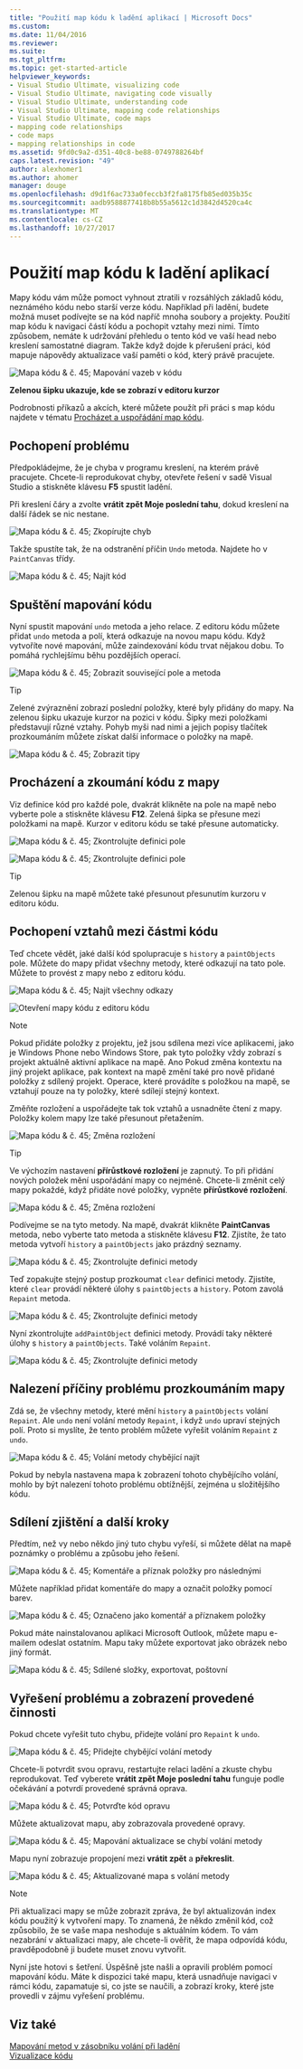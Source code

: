 ```yaml
---
title: "Použití map kódu k ladění aplikací | Microsoft Docs"
ms.custom: 
ms.date: 11/04/2016
ms.reviewer: 
ms.suite: 
ms.tgt_pltfrm: 
ms.topic: get-started-article
helpviewer_keywords:
- Visual Studio Ultimate, visualizing code
- Visual Studio Ultimate, navigating code visually
- Visual Studio Ultimate, understanding code
- Visual Studio Ultimate, mapping code relationships
- Visual Studio Ultimate, code maps
- mapping code relationships
- code maps
- mapping relationships in code
ms.assetid: 9fd0c9a2-d351-40c8-be88-0749788264bf
caps.latest.revision: "49"
author: alexhomer1
ms.author: ahomer
manager: douge
ms.openlocfilehash: d9d1f6ac733a0feccb3f2fa8175fb85ed035b35c
ms.sourcegitcommit: aadb9588877418b8b55a5612c1d3842d4520ca4c
ms.translationtype: MT
ms.contentlocale: cs-CZ
ms.lasthandoff: 10/27/2017
---
```

# <a name="use-code-maps-to-debug-your-applications"></a>Použití map kódu k ladění aplikací
Mapy kódu vám může pomoct vyhnout ztratili v rozsáhlých základů kódu, neznámého kódu nebo starší verze kódu. Například při ladění, budete možná muset podívejte se na kód napříč mnoha soubory a projekty. Použití map kódu k navigaci částí kódu a pochopit vztahy mezi nimi. Tímto způsobem, nemáte k udržování přehledu o tento kód ve vaší head nebo kreslení samostatné diagram. Takže když dojde k přerušení práci, kód mapuje nápovědy aktualizace vaší paměti o kód, který právě pracujete.  
  
 ![Mapa kódu & č. 45; Mapování vazeb v kódu](../modeling/media/codemapstoryboardpaint.png "CodeMapStoryboardPaint")  
  
 **Zelenou šipku ukazuje, kde se zobrazí v editoru kurzor**  
  
 Podrobnosti příkazů a akcích, které můžete použít při práci s map kódu najdete v tématu [Procházet a uspořádání map kódu](../modeling/browse-and-rearrange-code-maps.md).  
  
## <a name="understand-the-problem"></a>Pochopení problému  
 Předpokládejme, že je chyba v programu kreslení, na kterém právě pracujete. Chcete-li reprodukovat chyby, otevřete řešení v sadě Visual Studio a stiskněte klávesu **F5** spustit ladění.  
  
 Při kreslení čáry a zvolte **vrátit zpět Moje poslední tahu**, dokud kreslení na další řádek se nic nestane.  
  
 ![Mapa kódu & č. 45; Zkopírujte chyb](../modeling/media/codemapstoryboardpaint0.png "CodeMapStoryboardPaint0")  
  
 Takže spustíte tak, že na odstranění příčin `Undo` metoda. Najdete ho v `PaintCanvas` třídy.  
  
 ![Mapa kódu & č. 45; Najít kód](../modeling/media/codemapstoryboardpaint1.png "CodeMapStoryboardPaint1")  
  
## <a name="start-mapping-the-code"></a>Spuštění mapování kódu  
 Nyní spustit mapování `undo` metoda a jeho relace. Z editoru kódu můžete přidat `undo` metoda a polí, která odkazuje na novou mapu kódu. Když vytvoříte nové mapování, může zaindexování kódu trvat nějakou dobu. To pomáhá rychlejšímu běhu pozdějších operací.  
  
 ![Mapa kódu & č. 45; Zobrazit související pole a metoda](../modeling/media/codemapstoryboardpaint3.png "CodeMapStoryboardPaint3")  
  
> [!TIP]
>  Zelené zvýraznění zobrazí poslední položky, které byly přidány do mapy. Na zelenou šipku ukazuje kurzor na pozici v kódu. Šipky mezi položkami představují různé vztahy. Pohyb myši nad nimi a jejich popisy tlačítek prozkoumáním můžete získat další informace o položky na mapě.  
  
 ![Mapa kódu & č. 45; Zobrazit tipy](../modeling/media/codemapstoryboardpaint4.png "CodeMapStoryboardPaint4")  
  
## <a name="navigate-and-examine-code-from-the-map"></a>Procházení a zkoumání kódu z mapy  
 Viz definice kód pro každé pole, dvakrát klikněte na pole na mapě nebo vyberte pole a stiskněte klávesu **F12**. Zelená šipka se přesune mezi položkami na mapě. Kurzor v editoru kódu se také přesune automaticky.  
  
 ![Mapa kódu & č. 45; Zkontrolujte definici pole](../modeling/media/codemapstoryboardpaint5.png "CodeMapStoryboardPaint5")  
  
 ![Mapa kódu & č. 45; Zkontrolujte definici pole](../modeling/media/codemapstoryboardpaint5a.png "CodeMapStoryboardPaint5A")  
  
> [!TIP]
>  Zelenou šipku na mapě můžete také přesunout přesunutím kurzoru v editoru kódu.  
  
## <a name="understand-relationships-between-pieces-of-code"></a>Pochopení vztahů mezi částmi kódu  
 Teď chcete vědět, jaké další kód spolupracuje s `history` a `paintObjects` pole. Můžete do mapy přidat všechny metody, které odkazují na tato pole. Můžete to provést z mapy nebo z editoru kódu.  
  
 ![Mapa kódu & č. 45; Najít všechny odkazy](../modeling/media/codemapstoryboardpaint6.png "CodeMapStoryboardPaint6")  
  
 ![Otevření mapy kódu z editoru kódu](../modeling/media/codemapstoryboardpaint6a.PNG "CodeMapStoryboardPaint6A")  
  
> [!NOTE]
>  Pokud přidáte položky z projektu, jež jsou sdílena mezi více aplikacemi, jako je Windows Phone nebo Windows Store, pak tyto položky vždy zobrazí s projekt aktuálně aktivní aplikace na mapě. Ano Pokud změna kontextu na jiný projekt aplikace, pak kontext na mapě změní také pro nově přidané položky z sdílený projekt. Operace, které provádíte s položkou na mapě, se vztahují pouze na ty položky, které sdílejí stejný kontext.  
  
 Změňte rozložení a uspořádejte tak tok vztahů a usnadněte čtení z mapy. Položky kolem mapy lze také přesunout přetažením.  
  
 ![Mapa kódu & č. 45; Změna rozložení](../modeling/media/codemapstoryboardpaint7a.png "CodeMapStoryboardPaint7A")  
  
> [!TIP]
>  Ve výchozím nastavení **přírůstkové rozložení** je zapnutý. To při přidání nových položek mění uspořádání mapy co nejméně. Chcete-li změnit celý mapy pokaždé, když přidáte nové položky, vypněte **přírůstkové rozložení**.  
  
 ![Mapa kódu & č. 45; Změna rozložení](../modeling/media/codemapstoryboardpaint7.png "CodeMapStoryboardPaint7")  
  
 Podívejme se na tyto metody. Na mapě, dvakrát klikněte **PaintCanvas** metoda, nebo vyberte tato metoda a stiskněte klávesu **F12**. Zjistíte, že tato metoda vytvoří `history` a `paintObjects` jako prázdný seznamy.  
  
 ![Mapa kódu & č. 45; Zkontrolujte definici metody](../modeling/media/codemapstoryboardpaint8.png "CodeMapStoryboardPaint8")  
  
 Teď zopakujte stejný postup prozkoumat `clear` definici metody. Zjistíte, které `clear` provádí některé úlohy s `paintObjects` a `history`. Potom zavolá `Repaint` metoda.  
  
 ![Mapa kódu & č. 45; Zkontrolujte definici metody](../modeling/media/codemapstoryboardpaint9.png "CodeMapStoryboardPaint9")  
  
 Nyní zkontrolujte `addPaintObject` definici metody. Provádí taky některé úlohy s `history` a `paintObjects`. Také voláním `Repaint`.  
  
 ![Mapa kódu & č. 45; Zkontrolujte definici metody](../modeling/media/codemapstoryboardpaint10.png "CodeMapStoryboardPaint10")  
  
## <a name="find-the-problem-by-examining-the-map"></a>Nalezení příčiny problému prozkoumáním mapy  
 Zdá se, že všechny metody, které mění `history` a `paintObjects` volání `Repaint`. Ale `undo` není volání metody `Repaint`, i když `undo` upraví stejných polí. Proto si myslíte, že tento problém můžete vyřešit voláním `Repaint` z `undo`.  
  
 ![Mapa kódu & č. 45; Volání metody chybějící najít](../modeling/media/codemapstoryboardpaint11.png "CodeMapStoryboardPaint11")  
  
 Pokud by nebyla nastavena mapa k zobrazení tohoto chybějícího volání, mohlo by být nalezení tohoto problému obtížnější, zejména u složitějšího kódu.  
  
## <a name="share-your-discovery-and-next-steps"></a>Sdílení zjištění a další kroky  
 Předtím, než vy nebo někdo jiný tuto chybu vyřeší, si můžete dělat na mapě poznámky o problému a způsobu jeho řešení.  
  
 ![Mapa kódu & č. 45; Komentáře a příznak položky pro následnými](../modeling/media/codemapstoryboardpaint12.png "CodeMapStoryboardPaint12")  
  
 Můžete například přidat komentáře do mapy a označit položky pomocí barev.  
  
 ![Mapa kódu & č. 45; Označeno jako komentář a příznakem položky](../modeling/media/codemapstoryboardpaint12a.png "CodeMapStoryboardPaint12A")  
  
 Pokud máte nainstalovanou aplikaci Microsoft Outlook, můžete mapu e-mailem odeslat ostatním. Mapu taky můžete exportovat jako obrázek nebo jiný formát.  
  
 ![Mapa kódu & č. 45; Sdílené složky, exportovat, poštovní](../modeling/media/codemapstoryboardpaint13.png "CodeMapStoryboardPaint13")  
  
## <a name="fix-the-problem-and-show-what-you-did"></a>Vyřešení problému a zobrazení provedené činnosti  
 Pokud chcete vyřešit tuto chybu, přidejte volání pro `Repaint` k `undo`.  
  
 ![Mapa kódu & č. 45; Přidejte chybějící volání metody](../modeling/media/codemapstoryboardpaint14.png "CodeMapStoryboardPaint14")  
  
 Chcete-li potvrdit svou opravu, restartujte relaci ladění a zkuste chybu reprodukovat. Teď vyberete **vrátit zpět Moje poslední tahu** funguje podle očekávání a potvrdí provedené správná oprava.  
  
 ![Mapa kódu & č. 45; Potvrďte kód opravu](../modeling/media/codemapstoryboardpaint15.png "CodeMapStoryboardPaint15")  
  
 Můžete aktualizovat mapu, aby zobrazovala provedené opravy.  
  
 ![Mapa kódu & č. 45; Mapování aktualizace se chybí volání metody](../modeling/media/codemapstoryboardpaint16.png "CodeMapStoryboardPaint16")  
  
 Mapu nyní zobrazuje propojení mezi **vrátit zpět** a **překreslit**.  
  
 ![Mapa kódu & č. 45; Aktualizované mapa s volání metody](../modeling/media/codemapstoryboardpaint17.png "CodeMapStoryboardPaint17")  
  
> [!NOTE]
>  Při aktualizaci mapy se může zobrazit zpráva, že byl aktualizován index kódu použitý k vytvoření mapy. To znamená, že někdo změnil kód, což způsobilo, že se vaše mapa neshoduje s aktuálním kódem. To vám nezabrání v aktualizaci mapy, ale chcete-li ověřit, že mapa odpovídá kódu, pravděpodobně ji budete muset znovu vytvořit.  
  
 Nyní jste hotovi s šetření. Úspěšně jste našli a opravili problém pomocí mapování kódu. Máte k dispozici také mapu, která usnadňuje navigaci v rámci kódu, zapamatuje si, co jste se naučili, a zobrazí kroky, které jste provedli v zájmu vyřešení problému.  
  
## <a name="see-also"></a>Viz také  
 [Mapování metod v zásobníku volání při ladění](../debugger/map-methods-on-the-call-stack-while-debugging-in-visual-studio.md)   
 [Vizualizace kódu](../modeling/visualize-code.md)